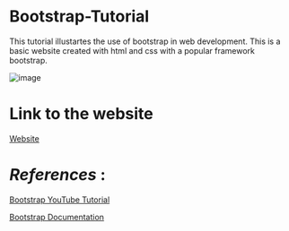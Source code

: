 Bootstrap-Tutorial
==

This tutorial illustartes the use of bootstrap in web development. This is a basic website created with html and css with a popular framework bootstrap.

![image](https://user-images.githubusercontent.com/94846381/155870797-7dcfe478-a808-41a8-a3a9-ba915833018a.png)

# Link to the website

[Website](https://priyaskumar.github.io/FrontendBootcamp-Website/)

# _References_ :

[Bootstrap YouTube Tutorial](https://www.youtube.com/watch?v=4sosXZsdy-s&t=2260s)

[Bootstrap Documentation](https://getbootstrap.com/docs/4.1/getting-started/introduction/)

